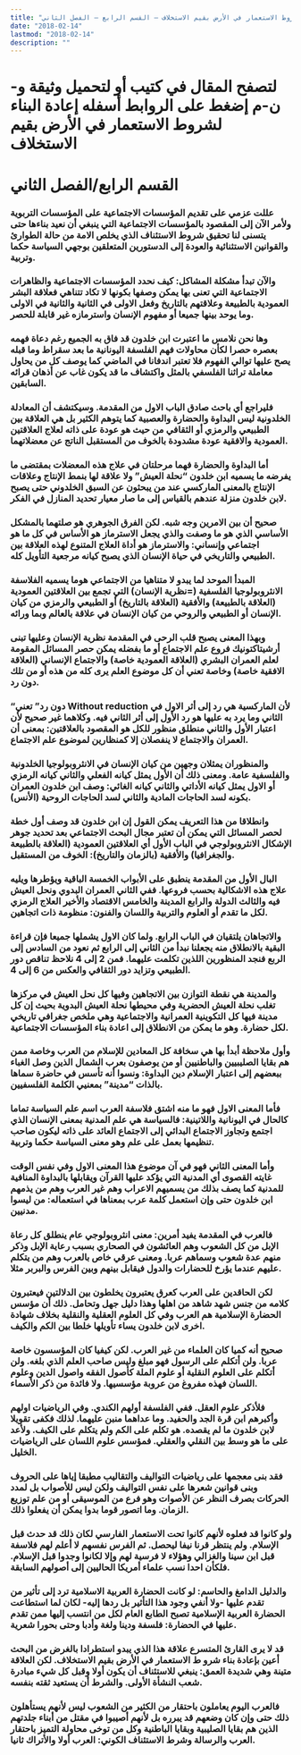 ```yaml
---
title: "إعادة البناء لشروط الاستعمار في الأرض بقيم الاستخلاف – القسم الرابع – الفصل الثاني"
date: "2018-02-14"
lastmod: "2018-02-14"
description: ""
---
```

# **لتصفح المقال في كتيب أو لتحميل وثيقة و-ن-م إضغط على الروابط أسفله** **إعادة البناء لشروط الاستعمار في الأرض بقيم الاستخلاف**

# **القسم الرابع/الفصل الثاني**

### عللت عزمي على تقديم المؤسسات الاجتماعية على المؤسسات التربوية ولأمر الآن إلى المقصود بالمؤسسات الاجتماعية التي ينبغي أن نعيد بناءها حتى يتسنى لنا تحقيق شروط الاستئناف الذي يخلص الامة من حالة الطوارئ والقوانين الاستثنائية والعودة إلى الدستورين المتعلقين بوجهي السياسة حكما وتربية.

### والآن تبدأ مشكلة المشاكل: كيف نحدد المؤسسات الاجتماعية والظاهرات الاجتماعية التي تعنى بها يمكن وصفها بكونها لا تكاد تتناهي فعلاقة البشر العمودية بالطبيعة وعلاقتهم بالتاريخ وفعل الاولى في الثانية والثانية في الاولى وما يوحد بينها جميعا أو مفهوم الإنسان واسترمازه غير قابلة للحصر.

### وها نحن نلامس ما اعتبرت ابن خلدون قد فاق به الجميع رغم دعاة فهمه بعصره حصرا لكأن محاولات فهم الفلسفة اليونانية ما بعد سقراط وما قبله يصح عليها توالي الفهوم فلا تعتبر اندفانا في الماضي كما يوصف كل من يحاول معاملة تراثنا الفلسفي بالمثل واكتشاف ما قد يكون غاب عن أذهان قرائه السابقين.

### فليراجع أي باحث صادق الباب الاول من المقدمة. وسيكتشف أن المعادلة الخلدونية ليس البداوة والحضارة والعصبية كما يتوهم الكثير بل هي العلاقة بين الطبيعي والرمزي أو الثقافي من حيث هو عودة على ذاته لعلاج العلاقتين العمودية والافقية عودة مشدودة بالخوف من المستقبل الناتج عن معضلاتهما.

### أما البداوة والحضارة فهما مرحلتان في علاج هذه المعضلات بمقتضى ما يفرضه ما يسميه ابن خلدون “نحلة العيش” ولا علاقة لها بنمط الإنتاج وعلاقات الإنتاج بالمعنى الماركسي عند من يبحثون عن السبق الخلدوني حتى يصبح لابن خلدون منزلة عندهم بالقياس إلى ما صار معيار تحديد المنازل في الفكر.

### صحيح أن بين الامرين وجه شبه. لكن الفرق الجوهري هو صلتهما بالمشكل الأساسي الذي هو ما وصفت والذي يجعل الاسترماز هو الأساس في كل ما هو اجتماعي وإنساني: والاسترماز هو أداة العلاج المتنوع لهذه العلاقة بين الطبيعي والتاريخي في حياة الإنسان الذي يصبح كيانه مرجعية التأويل كله.

### المبدأ الموحد لما يبدو لا متناهيا من الاجتماعي هوما يسميه الفلاسفة الانثروبولوجيا الفلسفية (=نظرية الإنسان) التي تجمع بين العلاقتين العمودية (العلاقة بالطبيعة) والأفقية (العلاقة بالتاريخ) أو الطبيعي والرمزي من كيان الإنسان أو الطبيعي والروحي من كيان الإنسان في علاقة بالعالم وبما ورائه.

### وبهذا المعنى يصبح قلب الرحى في المقدمة نظرية الإنسان وعليها تبنى أرشيتاكتونيك فروع علم الاجتماع أو ما بفضله يمكن حصر المسائل المقومة لعلم العمران البشري (العلاقة العمودية خاصة) والاجتماع الإنساني (العلاقة الافقية خاصة) وخاصة تعني أن كل موضوع العلم يرى كله من هذه أو من تلك دون رد.

### “دون رد” تعني Without reduction لأن الماركسية هي رد إلى أثر الاول في الثاني وما يرد به عليها هو رد الأول إلى أثر الثاني فيه. وكلاهما غير صحيح لأن اعتبار الأول والثاني منطلق منظور للكل هو المقصود بالعلاقتين: بمعنى أن العمران والاجتماع لا ينفصلان إلا كمنظارين لموضوع علم الاجتماع.

### والمنظوران يمثلان وجهين من كيان الإنسان في الانثروبولوجيا الخلدونية والفلسفية عامة. ومعنى ذلك أن الأول يمثل كيانه الفعلي والثاني كيانه الرمزي أو الاول يمثل كيانه الأداتي والثاني كيانه الغائي: وصف ابن خلدون العمران بكونه لسد الحاجات المادية والثاني لسد الحاجات الروحية (الأنس).

### وانطلاقا من هذا التعريف يمكن القول إن ابن خلدون قد وصف أول خطة لحصر المسائل التي يمكن أن تعتبر مجال البحث الاجتماعي بعد تحديد جوهر الإشكال الانثروبولوجي في الباب الأول أي العلاقتين العمودية (العلاقة بالطبيعة والجغرافيا) والأفقية (بالزمان والتاريخ): الخوف من المستقبل.

### البال الأول من المقدمة ينطبق على الأبواب الخمسة الباقية ويؤطرها ويليه علاج هذه الاشكالية بحسب فروعها. ففي الثاني العمران البدوي ونحل العيش فيه والثالث الدولة والرابع المدينة والخامس الاقتصاد والأخير العلاج الرمزي لكل ما تقدم أو العلوم والتربية واللسان والفنون: منظومة ذات اتجاهين.

### والاتجاهان يلتقيان في الباب الرابع. ولما كان الاول يشملها جميعا فإن قراءة البقية بالانطلاق منه يجعلنا نبدأ من الثاني إلى الرابع ثم نعود من السادس إلى الربع فنجد المنظورين اللذين تكلمت عليهما. فمن 2 إلى 4 نلاحظ تناقص دور الطبيعي وتزايد دور الثقافي والعكس من 6 إلى 4.

### والمدينة هي نقطة التوازن بين الاتجاهين وفيها كل نحل العيش في مركزها تغلب نحلة العيش الحضرية وفي محيطها نحلة العيش البدوية بحيث إن كل مدينة فيها كل التكوينية العمرانية والاجتماعية وهي ملخص جغرافي تاريخي لكل حضارة. وهو ما يمكن من الانطلاق إلى اعادة بناء المؤسسات الاجتماعية.

### وأول ملاحظة أبدأ بها هي سخافة كل المعادين للإسلام من العرب وخاصة ممن هم بقايا الصليبيين والباطنيين أو من يوصفون بعرب الشمال الذين وصل الغباء ببعضهم إلى اعتبار الإسلام دين البداوة: ونسوا أنه تأسس في حاضرة سماها بالذات “مدينة” بمعنيي الكلمة الفلسفيين.

### فأما المعنى الاول فهو ما منه اشتق فلاسفة العرب اسم علم السياسة تماما كالحال في اليونانية واللاتينية: فالسياسة هي علم المدنية بمعنى الإنسان الذي اجتمع وتجاوز الاجتماع البدائي إلى الاجتماع العائد على ذاته ليكون صاحب تنظيمها بعمل على علم وهو معنى السياسة حكما وتربية.

### وأما المعنى الثاني فهو في آن موضوع هذا المعنى الاول وفي نفس الوقت غايته القصوى أي المدنية التي يؤكد عليها القرآن ويقابلها بالبداوة المنافية للمدنية كما يصف بذلك من يسميهم الاعراب وهم غير العرب وهم من يذمهم ابن خلدون حتى وإن استعمل كلمة عرب بمعناها في استعماله: من ليسوا مدنيين.

### فالعرب في المقدمة يفيد أمرين: معنى انثروبولوجي عام ينطلق كل رعاة الإبل من كل الشعوب وهم العائشون في الصحاري بسبب رعاية الإبل وذكر منهم عدة شعوب وسماهم عربا. ومعنى عرقي خاص بالعرب وهم من يتكلم عليهم عندما يؤرخ للحضارات والدول فيقابل بينهم وبين الفرس والبربر مثلا.

### لكن الحاقدين على العرب كعرق يعتبرون يخلطون بين الدلالتين فيعتبرون كلامه من جنس شهد شاهد من اهلها وهذا دليل جهل وتحامل. ذلك أن مؤسس الحضارة الإسلامية هم العرب وفي كل العلوم العقلية والنقلية بخلاف شهادة اخرى لابن خلدون يساء تأويلها خلطا بين الكم والكيف.

### صحيح أنه كميا كان العلماء من غير العرب. لكن كيفيا كان المؤسسون خاصة عربا. ولن أتكلم على الرسول فهو مبلغ وليس صاحب العلم الذي بلغه. ولن أتكلم على العلوم النقلية أو علوم الملة كأصول الفقه واصول الدين وعلوم اللسان فهذه مفروغ من عروبة مؤسسيها. ولا فائدة من ذكر الأسماء.

### فلأذكر علوم العقل. ففي الفلسفة أولهم الكندي. وفي الرياضيات اولهم وأكبرهم ابن قرة الجد والحفيد. وما عداهما منبن عليهما. لذلك فكفى تقويلا لابن خلدون ما لم يقصده. هو تكلم على الكم ولم يتكلم على الكيف. ولأعد على ما هو وسط بين النقلي والعقلي. فمؤسس علوم اللسان على الرياضيات الخليل.

### فقد بنى معجمها على رياضيات التواليف والتقاليب مطبقا إياها على الحروف وبنى قوانين شعرها على نفس التواليف ولكن ليس للأصواب بل لمدد الحركات بصرف النظر عن الأصوات وهو فرع من الموسيقى أو من علم توزيع الزمان. وما اتصور قوما بدوا يمكن أن يفعلوا ذلك.

### ولو كانوا قد فعلوه لأنهم كانوا تحت الاستعمار الفارسي لكان ذلك قد حدث قبل الإسلام. ولم ينتظر قرنا نيفا ليحصل. ثم الفرس نفسهم لا أعلم لهم فلاسفة قبل ابن سينا والغزالي وهؤلاء لا فرسية لهم وإلا لكانوا وجدوا قبل الإسلام. فلكأن احدا نسب علماء أمريكا الحاليين إلى أصولهم السابقة.

### والدليل الدامغ والحاسم: لو كانت الحضارة العربية الاسلامية ترد إلى تأثير من تقدم عليها -ولا أنفي وجود هذا التأثير بل ردها إليه- لكان لما استطاعت الحضارة العربية الإسلامية تصبح الطابع العام لكل من انتسب إليها ممن تقدم عليها في الحضارة: فلسفة ودينا ولغة وأدبا وحتى بحورا شعرية.

### قد لا يرى القارئ المتسرع علاقة هذا الذي يبدو استطرادا بالغرض من البحث أعين بإعادة بناء شرو ط الاستعمار في الأرض بقيم الاستخلاف. لكن العلاقة متينة وهي شديدة العمق: ينبغي للاستئناف أن يكون أولا وقبل كل شيء مبادرة شعب النشأة الأولى. والشرط أن يستعيد ثقته بنفسه.

### فالعرب اليوم يعاملون باحتقار من الكثير من الشعوب ليس لأنهم يستأهلون ذلك حتى وإن كان وضعهم قد يبرره بل لأنهم أصيبوا في مقتل من أبناء جلدتهم الذين هم بقايا الصليبية وبقايا الباطنية وكل من توخى محاولة التميز باحتقار العرب والرسالة وشرط الاستئناف الكوني: العرب أولا والأتراك ثانيا.

###